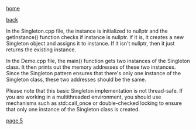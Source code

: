 [home](./page01.md)

[back](./page03.md)

In the Singleton.cpp file, the instance is initialized to nullptr and the getInstance() function checks if instance is nullptr. If it is, it creates a new Singleton object and assigns it to instance. If it isn't nullptr, then it just returns the existing instance.

In the Demo.cpp file, the main() function gets two instances of the Singleton class. It then prints out the memory addresses of these two instances. Since the Singleton pattern ensures that there's only one instance of the Singleton class, these two addresses should be the same.

Please note that this basic Singleton implementation is not thread-safe. If you are working in a multithreaded environment, you should use mechanisms such as std::call_once or double-checked locking to ensure that only one instance of the Singleton class is created.

[page 5](./page05.md)
